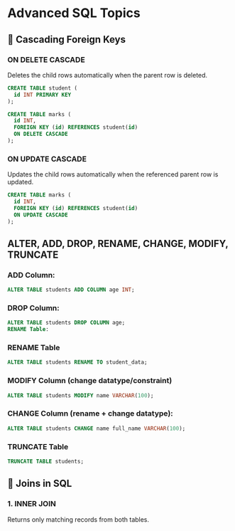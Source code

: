 # Advanced SQL Topics

## 🧩 Cascading Foreign Keys

### ON DELETE CASCADE
Deletes the child rows automatically when the parent row is deleted.

```sql
CREATE TABLE student (
  id INT PRIMARY KEY
);

CREATE TABLE marks (
  id INT,
  FOREIGN KEY (id) REFERENCES student(id)
  ON DELETE CASCADE
);
```
### ON UPDATE CASCADE
Updates the child rows automatically when the referenced parent row is updated.
```sql
CREATE TABLE marks (
  id INT,
  FOREIGN KEY (id) REFERENCES student(id)
  ON UPDATE CASCADE
);
```
## ALTER, ADD, DROP, RENAME, CHANGE, MODIFY, TRUNCATE
### ADD Column:
```sql
ALTER TABLE students ADD COLUMN age INT;
```
### DROP Column:
```sql
ALTER TABLE students DROP COLUMN age;
RENAME Table:
```

### RENAME Table
```sql
ALTER TABLE students RENAME TO student_data;
```

### MODIFY Column (change datatype/constraint)
```sql
ALTER TABLE students MODIFY name VARCHAR(100);
```

### CHANGE Column (rename + change datatype):
```sql
ALTER TABLE students CHANGE name full_name VARCHAR(100);
```
### TRUNCATE Table
```sql
TRUNCATE TABLE students;
```

## 🔗 Joins in SQL
### 1. INNER JOIN
Returns only matching records from both tables.


